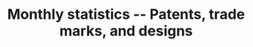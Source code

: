 ---
layout: default
description: These statistics include monthly data for designs, patents, trade marks.
doi: ' '
record_creation_timestamp: 09/02/2021, 10:13:39
shortname: uk_ipo_monthly
title: Monthly statistics -- Patents, trade marks, and designs
url: https://www.gov.uk/government/statistics/monthly-statistics-patents-trade-marks-and-designs-july-2021
uuid: a16242e8-fe81-49eb-bf1d-4df0a1927738
---